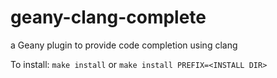 geany-clang-complete
====================

a Geany plugin to provide code completion using clang

To install:
`make install`
or
`make install PREFIX=<INSTALL DIR>`
